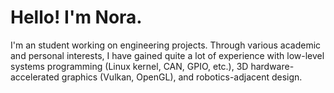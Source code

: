 # Hello! I'm Nora.

I'm an student working on engineering projects. Through various academic and personal interests, I
have gained quite a lot of experience with low-level systems programming (Linux kernel, CAN, GPIO,
etc.), 3D hardware-accelerated graphics (Vulkan, OpenGL), and robotics-adjacent design.
